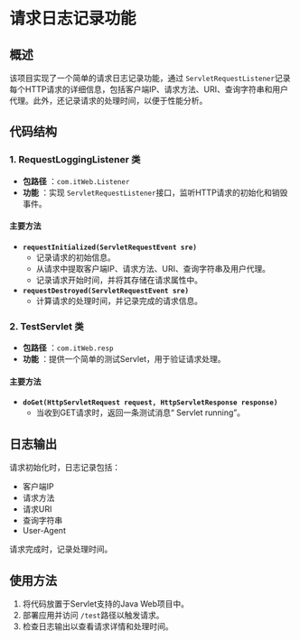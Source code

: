 # 请求日志记录功能

## 概述

该项目实现了一个简单的请求日志记录功能，通过 `ServletRequestListener`记录每个HTTP请求的详细信息，包括客户端IP、请求方法、URI、查询字符串和用户代理。此外，还记录请求的处理时间，以便于性能分析。

## 代码结构

### 1. RequestLoggingListener 类

* **包路径** ：`com.itWeb.Listener`
* **功能** ：实现 `ServletRequestListener`接口，监听HTTP请求的初始化和销毁事件。

#### 主要方法

* **`requestInitialized(ServletRequestEvent sre)`**
  * 记录请求的初始信息。
  * 从请求中提取客户端IP、请求方法、URI、查询字符串及用户代理。
  * 记录请求开始时间，并将其存储在请求属性中。
* **`requestDestroyed(ServletRequestEvent sre)`**
  * 计算请求的处理时间，并记录完成的请求信息。

### 2. TestServlet 类

* **包路径** ：`com.itWeb.resp`
* **功能** ：提供一个简单的测试Servlet，用于验证请求处理。

#### 主要方法

* **`doGet(HttpServletRequest request, HttpServletResponse response)`**
  * 当收到GET请求时，返回一条测试消息“ Servlet  running”。

## 日志输出

请求初始化时，日志记录包括：

* 客户端IP
* 请求方法
* 请求URI
* 查询字符串
* User-Agent

请求完成时，记录处理时间。

## 使用方法

1. 将代码放置于Servlet支持的Java Web项目中。
2. 部署应用并访问 `/test`路径以触发请求。
3. 检查日志输出以查看请求详情和处理时间。
